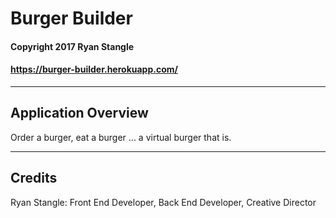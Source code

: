 # Burger Builder

#### Copyright 2017 Ryan Stangle
#### https://burger-builder.herokuapp.com/


-----------------------------------------


## Application Overview
Order a burger, eat a burger ... a virtual burger that is. 


-----------------------------------------


## Credits
Ryan Stangle: Front End Developer, Back End Developer, Creative Director
